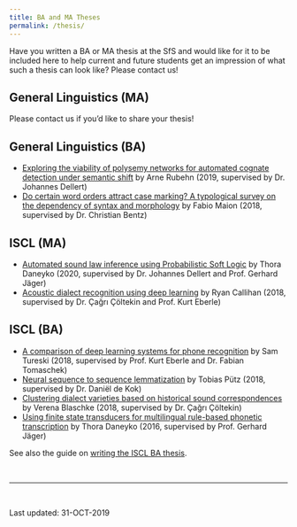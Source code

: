 ```yaml
---
title: BA and MA Theses
permalink: /thesis/
---
```

Have you written a BA or MA thesis at the SfS and would like for it to be included here to help current and future students get an impression of what such a thesis can look like?
Please contact us!


General Linguistics (MA)
---
Please contact us if you’d like to share your thesis!

General Linguistics (BA)
---
- [Exploring the viability of polysemy networks for automated cognate detection under semantic shift](/files/thesis/GL-BA_2019_Arne-Rubehn.pdf) by Arne Rubehn (2019, supervised by Dr. Johannes Dellert)
- [Do certain word orders attract case marking? A typological survey on the dependency of syntax and morphology](/files/thesis/GL-BA_2018_Fabio-Maion.pdf) by Fabio Maion (2018, supervised by Dr. Christian Bentz)


ISCL (MA)
---
- [Automated sound law inference using Probabilistic Soft Logic](http://www.tdaneyko.de/MAThesis) by Thora Daneyko (2020, supervised by Dr. Johannes Dellert and Prof. Gerhard Jäger)
- [Acoustic dialect recognition using deep learning](https://github.com/ryancallihan/thesis_project) by Ryan Callihan (2018, supervised by Dr. Çağrı Çöltekin and Prof. Kurt Eberle)


ISCL (BA)
---
- [A comparison of deep learning systems for phone recognition](https://github.com/porcelluscavia/speechrecognition) by Sam Tureski (2018, supervised by Prof. Kurt Eberle and Dr. Fabian Tomaschek)
- [Neural sequence to sequence lemmatization](https://twuebi.github.io/publications/ba.pdf) by Tobias Pütz (2018, supervised by Dr. Daniël de Kok)
- [Clustering dialect varieties based on historical sound correspondences](https://github.com/verenablaschke/dialect-clustering) by Verena Blaschke (2018, supervised by Dr. Çağrı Çöltekin)
- [Using finite state transducers for multilingual rule-based phonetic transcription](http://www.tdaneyko.de/BAThesis) by Thora Daneyko (2016, supervised by Prof. Gerhard Jäger)

See also the guide on [writing the ISCL BA thesis](/iscl-ba-thesis/).

<br>

---
<br>

Last updated: 31-OCT-2019
